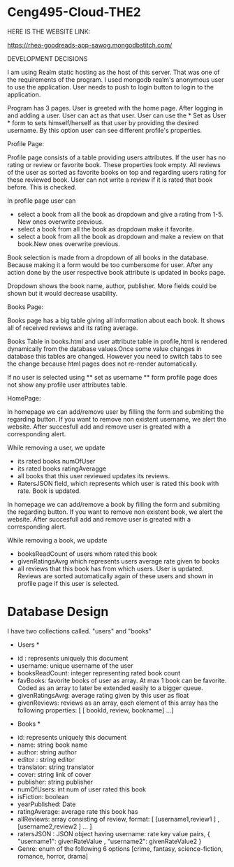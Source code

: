 # Ceng495-Cloud-THE2

HERE IS THE WEBSITE LINK:

https://rhea-goodreads-app-sawog.mongodbstitch.com/

DEVELOPMENT DECISIONS

I am using Realm static hosting as the host of this server. That was one of the requirements of the program. I used mongodb realm's anonymous user to use the application. User needs to push to login button to login to the application.

Program has 3 pages. User is greeted with the home page. After logging in and adding a user. User can act as that user. User can use the * Set as User * form to sets himself/herself as that user by providing the desired username. By this option user can see different profile's properties.

Profile Page:

Profile page consists of a table providing users attributes. If the user has no rating or review or favorite book. These properties look empty. All reviews of the user as sorted as favorite books on top and regarding users rating for these reviewed book. User can not write a review if it is rated that book before. This is checked.

In profile page user can 
- select a book from all the book as dropdown and give a rating from 1-5. New ones overwrite previous.
- select a book from all the book as dropdown make it favorite.
- select a book from all the book as dropdown and make a review on that book.New ones overwrite previous.

Book selection is made from a dropdown of all books in the database. Because making it a form would be too cumbersome for user. After any action done by the user respective book attribute is updated in books page.

Dropdown shows the book name, author, publisher. More fields could be shown but it would decrease usability.

Books Page:

Books page has a big table giving all information about each book. It shows all of received reviews and its rating average. 

Books Table in books.html and user attribute table in profile,html is rendered dynamically from the database values.Once some value changes in database this tables are changed. However you need to switch tabs to see the change because html pages does not re-render automatically.

If no user is selected using ** set as username **  form profile page does not show any profile user attributes table.

HomePage:

In homepage we can add/remove user by filling the form and submiting the regarding button. If you want to remove non existent username, we alert the website. After succesfull add and remove user is greated with a corresponding alert. 

While removing a user, we update 
- its rated books numOfUser 
- its rated books ratingAveragge
- all books that this user reviewed updates its reviews. 
- RatersJSON field, which represents which user is rated this book with rate. Book is updated.

In homepage we can add/remove a book by filling the form and submiting the regarding button. If you want to remove non existent book, we alert the website. After succesfull add and remove user is greated with a corresponding alert. 

While removing a book, we update 
- booksReadCount of users whom rated this book
- givenRatingsAvrg which represents users average rate given to books
- all reviews that this book has from which users. User is updated. Reviews are sorted automatically again of these users and shown in profile page if this user is selected.

# Database Design

I have two collections called. "users" and "books"

* Users *
- id : represents uniquely this document
- username: unique username of the user
- booksReadCount: integer representing rated book count
- favBooks: favorite books of user as array. At max 1 book can be favorite. Coded as an array to later be extended easily to a bigger queue.
- givenRatingsAvrg: average rating given by this user as float
- givenReviews: reviews as an array, each element of this array has the following properties: [ [ bookId, review, bookname] ...]

* Books *
- id: represents uniquely this document
- name: string book name
- author: string author
- editor : string editor 
- translator: string translator
- cover: string link of cover
- publisher: string publisher
- numOfUsers: int num of user rated this book
- isFiction: boolean 
- yearPublished: Date
- ratingAverage: average rate this book has
- allReviews: array consisting of review, format: [ [username1,review1 ] , [username2,review2 ] ... ]
- ratersJSON : JSON object having username: rate key value pairs, { "username1": givenRateValue , "username2": givenRateValue2   }
- Genre: enum of the following 6 options [crime, fantasy, science-fiction, romance, horror, drama]






